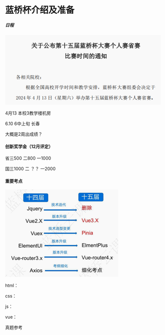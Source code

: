 # 蓝桥杯介绍及准备



##### 日程

![image-20240102233005959](./../public/images/image-20240102233005959.png)



4月13  本校3教学楼机房

6.10 6中上旬 长春

大概是2周出成绩？



#### 创新奖学金（12月评定）

省三500 二800 一1000

国三1000 二 ？？ 一2000



#### 重要考点



![image-20240102233942538](./../public/images/image-20240102233942538.png)



html：

css：

js：

vue：

真题参考



































